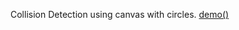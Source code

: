 Collision Detection using canvas with circles.
[demo()](https://rohankumr.github.io/collision-detection/)
